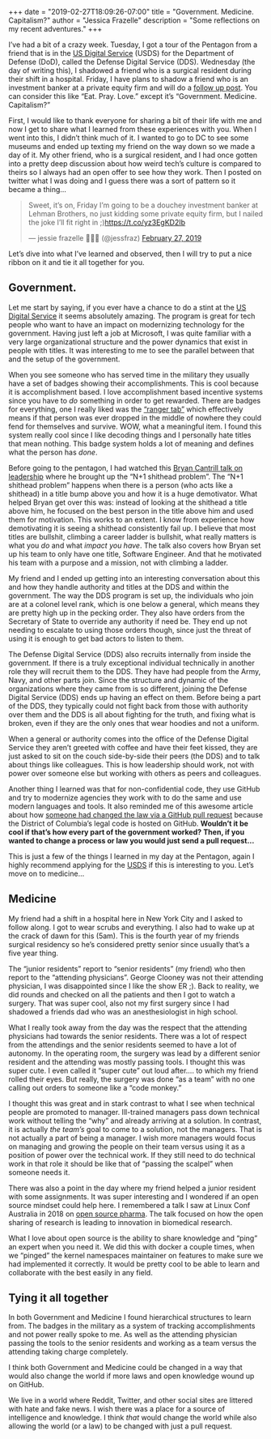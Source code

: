 +++
date = "2019-02-27T18:09:26-07:00"
title = "Government. Medicine. Capitalism?"
author = "Jessica Frazelle"
description = "Some reflections on my recent adventures."
+++


I’ve had a bit of a crazy week. Tuesday, I got a tour of the Pentagon from a friend that is in the [US Digital Service](https://www.usds.gov/) (USDS) for the Department of Defense (DoD), called the Defense Digital Service (DDS). Wednesday (the day of writing this), I shadowed a friend who is a surgical resident during their shift in a hospital. Friday, I have plans to shadow a friend who is an investment banker at a private equity firm and will do a [follow up post](https://blog.jessfraz.com/post/trust-and-integrity/). You can consider this like “Eat. Pray. Love.” except it’s “Government. Medicine. Capitalism?” 

First, I would like to thank everyone for sharing a bit of their life with me and now I get to share what I learned from these experiences with you. When I went into this, I didn’t think much of it. I wanted to go to DC to see some museums and ended up texting my friend on the way down so we made a day of it. My other friend, who is a surgical resident, and I had once gotten into a pretty deep discussion about how weird tech’s culture is compared to theirs so I always had an open offer to see how they work. Then I posted on twitter what I was doing and I guess there was a sort of pattern so it became a thing…


<blockquote class="twitter-tweet" data-lang="en"><p lang="en" dir="ltr">Sweet, it’s on, Friday I’m going to be a douchey investment banker at Lehman Brothers, no just kidding some private equity firm, but I nailed the joke I’ll fit right in ;)<a href="https://t.co/yz3EgKD2Ib">https://t.co/yz3EgKD2Ib</a></p>&mdash; jessie frazelle 👩🏼‍🚀 (@jessfraz) <a href="https://twitter.com/jessfraz/status/1100566908640874498?ref_src=twsrc%5Etfw">February 27, 2019</a></blockquote>
<script async src="https://platform.twitter.com/widgets.js" charset="utf-8"></script>


Let’s dive into what I’ve learned and observed, then I will try to put a nice ribbon on it and tie it all together for you.


## Government.

Let me start by saying, if you ever have a chance to do a stint at the [US Digital Service](https://www.usds.gov/) it seems absolutely amazing. The program is great for tech people who want to have an impact on modernizing technology for the government. Having just left a job at Microsoft, I was quite familiar with a very large organizational structure and the power dynamics that exist in people with titles. It was interesting to me to see the parallel between that and the setup of the government. 

When you see someone who has served time in the military they usually have a set of badges showing their accomplishments. This is cool because it is accomplishment based. I love accomplishment based incentive systems since you have to *do* something in order to get rewarded. There are badges for everything, one I really liked was the [“ranger tab”](https://en.wikipedia.org/wiki/Ranger_tab) which effectively means if that person was ever dropped in the middle of nowhere they could fend for themselves and survive. WOW, what a meaningful item. I found this system really cool since I like decoding things and I personally hate titles that mean nothing. This badge system holds a lot of meaning and defines what the person has *done*.

Before going to the pentagon, I had watched this [Bryan Cantrill talk on leadership](https://www.youtube.com/watch?v=1KeYzjILqDo) where he brought up the “N+1 shithead problem”. The “N+1 shithead problem” happens when there is a person (who acts like a shithead) in a title bump above you and how it is a huge demotivator. What helped Bryan get over this was: instead of looking at the shithead a title above him, he focused on the best person in the title above him and used them for motivation. This works to an extent. I know from experience how demotivating it is seeing a shithead consistently fail up. I believe that most titles are bullshit, climbing a career ladder is bullshit, what really matters is what you *do* and what *impact you have*. The talk also covers how Bryan set up his team to only have one title, Software Engineer. And that he motivated his team with a purpose and a mission, not with climbing a ladder.

My friend and I ended up getting into an interesting conversation about this and how they handle authority and titles at the DDS and within the government. The way the DDS program is set up, the individuals who join are at a colonel level rank, which is one below a general, which means they are pretty high up in the pecking order. They also have orders from the Secretary of State to override any authority if need be. They end up not needing to escalate to using those orders though, since just the threat of using it is enough to get bad actors to listen to them. 

The Defense Digital Service (DDS) also recruits internally from inside the government. If there is a truly exceptional individual technically in another role they will recruit them to the DDS. They have had people from the Army, Navy, and other parts join. Since the structure and dynamic of the organizations where they came from is so different, joining the Defense Digital Service (DDS) ends up having an effect on them. Before being a part of the DDS, they typically could not fight back from those with authority over them and the DDS is all about fighting for the truth, and fixing what is broken, even if they are the only ones that wear hoodies and not a uniform. 

When a general or authority comes into the office of the Defense Digital Service they aren’t greeted with coffee and have their feet kissed, they are just asked to sit on the couch side-by-side their peers (the DDS) and to talk about things like colleagues. This is how leadership should work, not with power over someone else but working with others as peers and colleagues.

Another thing I learned was that for non-confidential code, they use GitHub and try to modernize agencies they work with to do the same and use modern languages and tools. It also reminded me of this awesome article about how [someone had changed the law via a GitHub pull request](https://arstechnica.com/tech-policy/2018/11/how-i-changed-the-law-with-a-github-pull-request/) because the District of Columbia’s legal code is hosted on GitHub. **Wouldn’t it be cool if that’s how every part of the government worked?** **Then, if you wanted to change a process or law you would just send a pull request…**

This is just a few of the things I learned in my day at the Pentagon, again I highly recommend applying for the [USDS](https://www.usds.gov/) if this is interesting to you. Let’s move on to medicine…


## Medicine

My friend had a shift in a hospital here in New York City and I asked to follow along. I got to wear scrubs and everything. I also had to wake up at the crack of dawn for this (5am). This is the fourth year of my friends surgical residency so he’s considered pretty senior since usually that’s a five year thing.

The “junior residents” report to “senior residents” (my friend) who then report to the “attending physicians”. George Clooney was not their attending physician, I was disappointed since I like the show ER ;). Back to reality, we did rounds and checked on all the patients and then I got to watch a surgery. That was super cool, also not my first surgery since I had shadowed a friends dad who was an anesthesiologist in high school.

What I really took away from the day was the respect that the attending physicians had towards the senior residents. There was a lot of respect from the attendings and the senior residents seemed to have a lot of autonomy. In the operating room, the surgery was lead by a different senior resident and the attending was mostly passing tools. I thought this was super cute. I even called it “super cute” out loud after…. to which my friend rolled their eyes. But really, the surgery was done “as a team” with no one calling out orders to someone like a “code monkey.” 

I thought this was great and in stark contrast to what I see when technical people are promoted to manager. Ill-trained managers pass down technical work without telling the “why” and already arriving at a solution. In contrast, it is actually _the team’s_ goal to come to a solution, not the managers. That is not actually a part of being a manager. I wish more managers would focus on managing and growing the people on their team versus using it as a position of power over the technical work. If they still need to do technical work in that role it should be like that of “passing the scalpel” when someone needs it.

There was also a point in the day where my friend helped a junior resident with some assignments. It was super interesting and I wondered if an open source mindset could help here. I remembered a talk I saw at Linux Conf Australia in 2018 on [open source pharma](https://archive.org/details/lca2018-Housekeeping_and_Keynote_1_Matthew_Todd). The talk focused on how the open sharing of research is leading to innovation in biomedical research.

What I love about open source is the ability to share knowledge and “ping” an expert when you need it. We did this with docker a couple times, when we “pinged” the kernel namespaces maintainer on features to make sure we had implemented it correctly. It would be pretty cool to be able to learn and collaborate with the best easily in any field.



## Tying it all together

In both Government and Medicine I found hierarchical structures to learn from. The badges in the military as a system of tracking accomplishments and not power really spoke to me. As well as the attending physician passing the tools to the senior residents and working as a team versus the attending taking charge completely. 

I think both Government and Medicine could be changed in a way that would also change the world if more laws and open knowledge wound up on GitHub.

We live in a world where Reddit, Twitter, and other social sites are littered with hate and fake news. I wish there was a place for a source of intelligence and knowledge. I think *that* would change the world while also allowing the world (or a law) to be changed with just a pull request.


